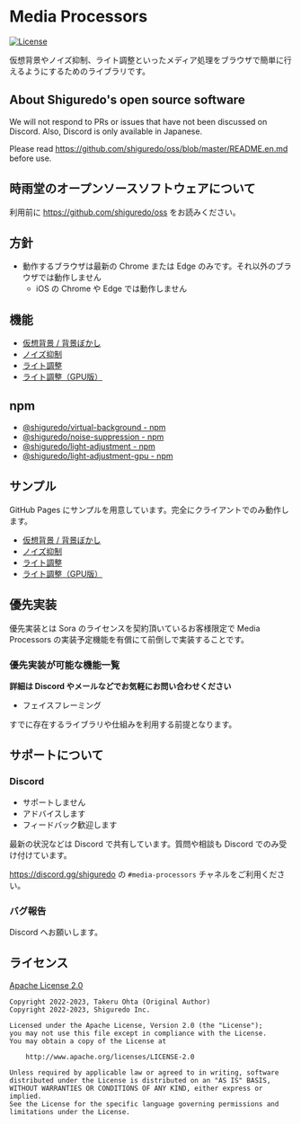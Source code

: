 # Media Processors

[![License](https://img.shields.io/badge/License-Apache%202.0-blue.svg)](https://opensource.org/licenses/Apache-2.0)

仮想背景やノイズ抑制、ライト調整といったメディア処理をブラウザで簡単に行えるようにするためのライブラリです。

## About Shiguredo's open source software

We will not respond to PRs or issues that have not been discussed on Discord. Also, Discord is only available in Japanese.

Please read https://github.com/shiguredo/oss/blob/master/README.en.md before use.

## 時雨堂のオープンソースソフトウェアについて

利用前に https://github.com/shiguredo/oss をお読みください。

## 方針

- 動作するブラウザは最新の Chrome または Edge のみです。それ以外のブラウザでは動作しません
    - iOS の Chrome や Edge では動作しません

## 機能

- [仮想背景 / 背景ぼかし](https://github.com/shiguredo/media-processors/tree/develop/packages/virtual-background)
- [ノイズ抑制](https://github.com/shiguredo/media-processors/tree/develop/packages/noise-suppression)
- [ライト調整](https://github.com/shiguredo/media-processors/tree/develop/packages/light-adjustment)
- [ライト調整（GPU版）](https://github.com/shiguredo/media-processors/tree/develop/packages/light-adjustment-gpu)

## npm

- [@shiguredo/virtual\-background \- npm](https://www.npmjs.com/package/@shiguredo/virtual-background)
- [@shiguredo/noise\-suppression \- npm](https://www.npmjs.com/package/@shiguredo/noise-suppression)
- [@shiguredo/light\-adjustment \- npm](https://www.npmjs.com/package/@shiguredo/light-adjustment)
- [@shiguredo/light\-adjustment\-gpu \- npm](https://www.npmjs.com/package/@shiguredo/light-adjustment-gpu)

## サンプル

GitHub Pages にサンプルを用意しています。完全にクライアントでのみ動作します。

- [仮想背景 / 背景ぼかし](https://shiguredo.github.io/media-processors/examples/virtual-background.html)
- [ノイズ抑制](https://shiguredo.github.io/media-processors/examples/noise-suppression.html)
- [ライト調整](https://shiguredo.github.io/media-processors/examples/light-adjustment)
- [ライト調整（GPU版）](https://shiguredo.github.io/media-processors/examples/light-adjustment-gpu)

## 優先実装

優先実装とは Sora のライセンスを契約頂いているお客様限定で Media Processors の実装予定機能を有償にて前倒しで実装することです。

### 優先実装が可能な機能一覧

**詳細は Discord やメールなどでお気軽にお問い合わせください**

- フェイスフレーミング

すでに存在するライブラリや仕組みを利用する前提となります。

## サポートについて

### Discord

- サポートしません
- アドバイスします
- フィードバック歓迎します

最新の状況などは Discord で共有しています。質問や相談も Discord でのみ受け付けています。

https://discord.gg/shiguredo の `#media-processors` チャネルをご利用ください。

### バグ報告

Discord へお願いします。

## ライセンス

[Apache License 2.0](https://www.apache.org/licenses/LICENSE-2.0)

```
Copyright 2022-2023, Takeru Ohta (Original Author)
Copyright 2022-2023, Shiguredo Inc.

Licensed under the Apache License, Version 2.0 (the "License");
you may not use this file except in compliance with the License.
You may obtain a copy of the License at

    http://www.apache.org/licenses/LICENSE-2.0

Unless required by applicable law or agreed to in writing, software
distributed under the License is distributed on an "AS IS" BASIS,
WITHOUT WARRANTIES OR CONDITIONS OF ANY KIND, either express or implied.
See the License for the specific language governing permissions and
limitations under the License.
```
